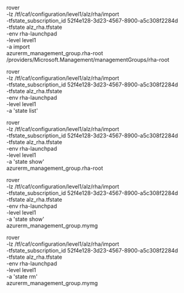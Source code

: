 
rover \
  -lz /tf/caf/configuration/level1/alz/rha/import \
  -tfstate_subscription_id 52f4e128-3d23-4567-8900-a5c308f2284d \
  -tfstate alz_rha.tfstate \
  -env rha-launchpad \
  -level level1 \
  -a import \
  azurerm_management_group.rha-root /providers/Microsoft.Management/managementGroups/rha-root

  
  rover \
  -lz /tf/caf/configuration/level1/alz/rha/import \
  -tfstate_subscription_id 52f4e128-3d23-4567-8900-a5c308f2284d \
  -tfstate alz_rha.tfstate \
  -env rha-launchpad \
  -level level1 \
  -a 'state list'


rover \
  -lz /tf/caf/configuration/level1/alz/rha/import \
  -tfstate_subscription_id 52f4e128-3d23-4567-8900-a5c308f2284d \
  -tfstate alz_rha.tfstate \
  -env rha-launchpad \
  -level level1 \
  -a 'state show' \
  azurerm_management_group.rha-root


rover \
  -lz /tf/caf/configuration/level1/alz/rha/import \
  -tfstate_subscription_id 52f4e128-3d23-4567-8900-a5c308f2284d \
  -tfstate alz_rha.tfstate \
  -env rha-launchpad \
  -level level1 \
  -a 'state show' \
  azurerm_management_group.mymg

rover \
  -lz /tf/caf/configuration/level1/alz/rha/import \
  -tfstate_subscription_id 52f4e128-3d23-4567-8900-a5c308f2284d \
  -tfstate alz_rha.tfstate \
  -env rha-launchpad \
  -level level1 \
  -a 'state rm' \
  azurerm_management_group.mymg
